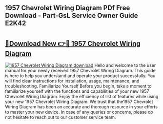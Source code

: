 ## 1957 Chevrolet Wiring Diagram PDf Free Download - Part-GsL Service Owner Guide E2K42

# <h2><a href="http://dft7jvd.blite.top/?on=1957+Chevrolet+Wiring+Diagram">🔗Download New 👉🔴 1957 Chevrolet Wiring Diagram</a></h2>

[![1957 Chevrolet Wiring Diagram download](https://i.imgur.com/lujVjoI.png)](http://dft7jvd.blite.top/?on=1957+Chevrolet+Wiring+Diagram)
Hello and welcome to the user manual for your newly received 1957 Chevrolet Wiring Diagram. This guide is here to help you understand and operate your product successfully. You will find clear instructions for installation, usage, maintenance, and troubleshooting. Familiarize Yourself Before you begin, take a moment to familiarize yourself with the functions and capabilities of your new 1957 Chevrolet Wiring Diagram. Enjoy the efficiency of list of features while using your new 1957 Chevrolet Wiring Diagram. We trust that the1957 Chevrolet Wiring Diagram has been an accurate and thorough resource in your efforts to master your new device. In case of any queries or concerns, please do not hesitate to reach out to our customer service team.
